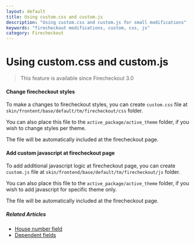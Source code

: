 ```yaml
---
layout: default
title: Using custom.css and custom.js
description: "Using custom.css and custom.js for small modifications"
keywords: "firecheckout modifications, custom, css, js"
category: Firecheckout
---
```


# Using custom.css and custom.js

> This feature is available since Firecheckout 3.0

#### Change firecheckout styles

To make a changes to firecheckout styles, you can create `custom.css` file at
`skin/frontent/base/default/tm/firecheckout/css` folder.

You can also place this file to the `active_package/active_theme` folder, if you
wish to change styles per theme.

The file will be automatically included at the firecheckout page.

#### Add custom javascript at firecheckout page

To add additional javascript logic at firecheckout page, you can create `custom.js`
file at `skin/frontend/base/default/tm/firecheckout/js` folder.

You can also place this file to the `active_package/active_theme` folder, if you
wish to add javascript for specific theme only.

The file will be automatically included at the firecheckout page.

##### Related Articles
- [House number field](/m1/extensions/firecheckout/housenumber/)
- [Dependent fields](/m1/extensions/firecheckout/dependent-fields/)

